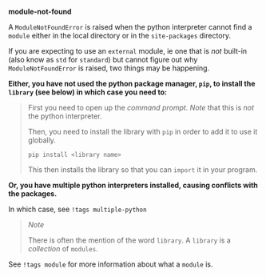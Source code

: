 **module-not-found**

A `ModuleNotFoundError` is raised when the python interpreter cannot find a `module` either in the local directory or in the `site-packages` directory. 

If you are expecting to use an `external` module, ie one that is *not* built-in (also know as `std` for `standard`) but cannot figure out why `ModuleNotFoundError` is raised, two things may be happening.

**Either, you have not used the python package manager, `pip`, to install the `library` (see below) in which case you need to:**

> First you need to open up the *command prompt*. *Note* that this is *not* the python interpreter.
>
> Then, you need to install the library with `pip` in order to add it to use it globally.
> 
> ```
> pip install <library name>
> ```
>
> This then installs the library so that you can `import` it in your program.

**Or, you have multiple python interpreters installed, causing conflicts with the packages.**

In which case, see `!tags multiple-python`


> *Note*
>
> There is often the mention of the word `library`. A `library` is a *collection* of `modules`.

See `!tags module` for more information about what a `module` is.